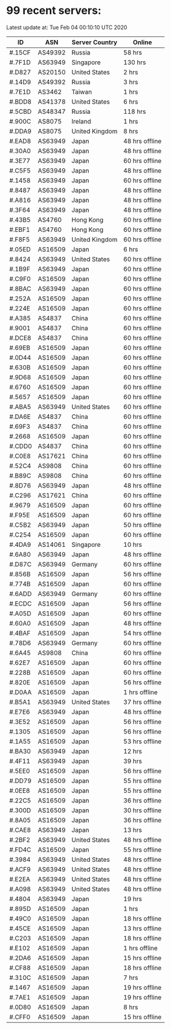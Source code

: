 # 99 recent servers:

Latest update at: Tue Feb 04 00:10:10 UTC 2020

| ID | ASN | Server Country | Online |
| -- | --- | -------------- | ------ |
| #.15CF | AS49392 | Russia | 58 hrs |
| #.7F1D | AS63949 | Singapore | 130 hrs |
| #.D827 | AS20150 | United States | 2 hrs |
| #.14D9 | AS49392 | Russia | 3 hrs |
| #.7E1D | AS3462 | Taiwan | 1 hrs |
| #.BDD8 | AS41378 | United States | 6 hrs |
| #.5CBD | AS48347 | Russia | 118 hrs |
| #.900C | AS8075 | Ireland | 1 hrs |
| #.DDA9 | AS8075 | United Kingdom | 8 hrs |
| #.EAD8 | AS63949 | Japan | 48 hrs offline |
| #.30A0 | AS63949 | Japan | 48 hrs offline |
| #.3E77 | AS63949 | Japan | 60 hrs offline |
| #.C5F5 | AS63949 | Japan | 48 hrs offline |
| #.1458 | AS63949 | Japan | 60 hrs offline |
| #.8487 | AS63949 | Japan | 48 hrs offline |
| #.A816 | AS63949 | Japan | 48 hrs offline |
| #.3F64 | AS63949 | Japan | 48 hrs offline |
| #.43B5 | AS4760 | Hong Kong | 60 hrs offline |
| #.EBF1 | AS4760 | Hong Kong | 60 hrs offline |
| #.F8F5 | AS63949 | United Kingdom | 60 hrs offline |
| #.05ED | AS16509 | Japan | 6 hrs |
| #.8424 | AS63949 | United States | 60 hrs offline |
| #.1B9F | AS63949 | Japan | 60 hrs offline |
| #.C9F0 | AS16509 | Japan | 60 hrs offline |
| #.8BAC | AS63949 | Japan | 60 hrs offline |
| #.252A | AS16509 | Japan | 60 hrs offline |
| #.224E | AS16509 | Japan | 60 hrs offline |
| #.A385 | AS4837 | China | 60 hrs offline |
| #.9001 | AS4837 | China | 60 hrs offline |
| #.DCE8 | AS4837 | China | 60 hrs offline |
| #.69EB | AS16509 | Japan | 60 hrs offline |
| #.0D44 | AS16509 | Japan | 60 hrs offline |
| #.630B | AS16509 | Japan | 60 hrs offline |
| #.9D68 | AS16509 | Japan | 60 hrs offline |
| #.6760 | AS16509 | Japan | 60 hrs offline |
| #.5657 | AS16509 | Japan | 60 hrs offline |
| #.ABA5 | AS63949 | United States | 60 hrs offline |
| #.DA6E | AS4837 | China | 60 hrs offline |
| #.69F3 | AS4837 | China | 60 hrs offline |
| #.2668 | AS16509 | Japan | 60 hrs offline |
| #.CDD0 | AS4837 | China | 60 hrs offline |
| #.C0E8 | AS17621 | China | 60 hrs offline |
| #.52C4 | AS9808 | China | 60 hrs offline |
| #.B89C | AS9808 | China | 60 hrs offline |
| #.8D76 | AS63949 | Japan | 48 hrs offline |
| #.C296 | AS17621 | China | 60 hrs offline |
| #.9679 | AS16509 | Japan | 60 hrs offline |
| #.F95E | AS16509 | Japan | 60 hrs offline |
| #.C5B2 | AS63949 | Japan | 50 hrs offline |
| #.C254 | AS16509 | Japan | 60 hrs offline |
| #.4DA9 | AS14061 | Singapore | 10 hrs |
| #.6A80 | AS63949 | Japan | 48 hrs offline |
| #.D87C | AS63949 | Germany | 60 hrs offline |
| #.856B | AS16509 | Japan | 56 hrs offline |
| #.774B | AS16509 | Japan | 60 hrs offline |
| #.6ADD | AS63949 | Germany | 60 hrs offline |
| #.ECDC | AS16509 | Japan | 56 hrs offline |
| #.A05D | AS16509 | Japan | 60 hrs offline |
| #.60A0 | AS16509 | Japan | 48 hrs offline |
| #.4BAF | AS16509 | Japan | 54 hrs offline |
| #.78D6 | AS63949 | Germany | 60 hrs offline |
| #.6A45 | AS9808 | China | 60 hrs offline |
| #.62E7 | AS16509 | Japan | 60 hrs offline |
| #.228B | AS16509 | Japan | 60 hrs offline |
| #.820E | AS16509 | Japan | 56 hrs offline |
| #.D0AA | AS16509 | Japan | 1 hrs offline |
| #.B5A1 | AS63949 | United States | 37 hrs offline |
| #.E7E6 | AS63949 | Japan | 48 hrs offline |
| #.3E52 | AS16509 | Japan | 56 hrs offline |
| #.1305 | AS16509 | Japan | 56 hrs offline |
| #.1A55 | AS16509 | Japan | 53 hrs offline |
| #.BA30 | AS63949 | Japan | 12 hrs |
| #.4F11 | AS63949 | Japan | 39 hrs |
| #.5EE0 | AS16509 | Japan | 56 hrs offline |
| #.DD79 | AS16509 | Japan | 55 hrs offline |
| #.0EE8 | AS16509 | Japan | 55 hrs offline |
| #.22C5 | AS16509 | Japan | 36 hrs offline |
| #.300D | AS16509 | Japan | 30 hrs offline |
| #.8A05 | AS16509 | Japan | 36 hrs offline |
| #.CAE8 | AS63949 | Japan | 13 hrs |
| #.2BF2 | AS63949 | United States | 48 hrs offline |
| #.FD4C | AS16509 | Japan | 55 hrs offline |
| #.3984 | AS63949 | United States | 48 hrs offline |
| #.ACF9 | AS63949 | United States | 48 hrs offline |
| #.E2EA | AS63949 | United States | 48 hrs offline |
| #.A098 | AS63949 | United States | 48 hrs offline |
| #.4804 | AS63949 | Japan | 19 hrs |
| #.895D | AS16509 | Japan | 1 hrs |
| #.49C0 | AS16509 | Japan | 18 hrs offline |
| #.45CE | AS16509 | Japan | 13 hrs offline |
| #.C203 | AS16509 | Japan | 18 hrs offline |
| #.E102 | AS16509 | Japan | 1 hrs offline |
| #.2DA6 | AS16509 | Japan | 15 hrs offline |
| #.CF88 | AS16509 | Japan | 18 hrs offline |
| #.310C | AS16509 | Japan | 7 hrs |
| #.1467 | AS16509 | Japan | 19 hrs offline |
| #.7AE1 | AS16509 | Japan | 19 hrs offline |
| #.0D80 | AS16509 | Japan | 8 hrs |
| #.CFF0 | AS16509 | Japan | 15 hrs offline |

